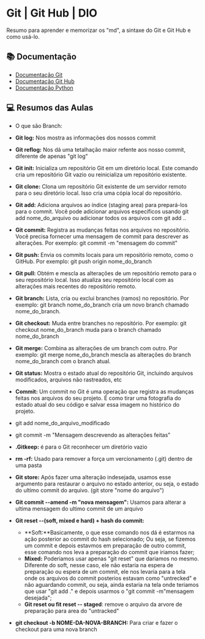 
# Git | Git Hub | DIO

Resumo para aprender e memorizar os "md", a sintaxe do Git e Git Hub e como usá-lo.

## 📚 Documentação
- [Documentação Git](https://git-scm.com/docs/git/pt_BR)
- [Documentação Git Hub](https://docs.github.com/pt)
- [Documentação Python](https://docs.python.org/pt-br/3.12/tutorial/)

## 💻 Resumos das Aulas

- O que são Branch:

- **Git log:** Nos mostra as informações dos nossos commit

- **Git reflog:** Nos dá uma tetalhação maior refente aos nosso commit, diferente de apenas "git log"

- **Git init:** Inicializa um repositório Git em um diretório local. Este comando cria um repositório Git vazio ou reinicializa um repositório existente.

- **Git clone:** Clona um repositório Git existente de um servidor remoto para o seu diretório local. Isso cria uma cópia local do repositório.

- **Git add:** Adiciona arquivos ao índice (staging area) para prepará-los para o commit. Você pode adicionar arquivos específicos usando git add nome_do_arquivo ou adicionar todos os arquivos com git add ..

- **Git commit:** Registra as mudanças feitas nos arquivos no repositório. Você precisa fornecer uma mensagem de commit para descrever as alterações. Por exemplo: git commit -m "mensagem do commit"

- **Git push:** Envia os commits locais para um repositório remoto, como o GitHub. Por exemplo: git push origin nome_do_branch

- **Git pull:** Obtém e mescla as alterações de um repositório remoto para o seu repositório local. Isso atualiza seu repositório local com as alterações mais recentes do repositório remoto.

- **Git branch:** Lista, cria ou exclui branches (ramos) no repositório. Por exemplo: git branch nome_do_branch cria um novo branch chamado nome_do_branch.

- **Git checkout:** Muda entre branches no repositório. Por exemplo: git checkout nome_do_branch muda para o branch chamado nome_do_branch

- **Git merge:** Combina as alterações de um branch com outro. Por exemplo: git merge nome_do_branch mescla as alterações do branch nome_do_branch com o branch atual.

- **Git status:** Mostra o estado atual do repositório Git, incluindo arquivos modificados, arquivos não rastreados, etc

- **Commit:** Um commit no Git é uma operação que registra as mudanças feitas nos arquivos do seu projeto. É como tirar uma fotografia do estado atual do seu código e salvar essa imagem no histórico do projeto.
- git add nome_do_arquivo_modificado
- git commit -m "Mensagem descrevendo as alterações feitas"

- **.Gitkeep:** é para o Git reconhecer um diretório vazio

- **rm -rf:** Usado para remover a força um vercionamento (.git) dentro de uma pasta

- **Git store:** Após fazer uma alteração indesejada, usamos esse argumento para restaurar o arquivo no estado anterior, ou seja, o estado do ultimo commit do arquivo. (git store "nome do arquivo")

- **Git commit --amend -m "nova mensagem":** Usamos para alterar a ultima mensagem do ultimo commit de um arquivo

- **Git reset --(soft, mixed e hard) + hash do commit:**
  - **Soft:**Basicamente, o que esse comando nos dá é estarmos na ação posterior ao commit do hash selecionado; Ou seja, se fizemos um commit e depois estavmos em preparação de outro commit, esse comando nos leva a preparação do commit que iriamos fazer;
  - **Mixed:** Poderiamos usar apenas "git reset" que dariamos no mesmo. Diferente do soft, nesse caso, ele não estaria na espera de preparação ou espera de um commit, ele nos levaria para a tela onde os arquivos do commit posterios estavam como "untrecked" e não aguardando commit, ou seja, ainda estaria na tela onde teriamos que usar "git add ." e depois  usarmos o "git commit -m"mensagem desejada";
  - **Git reset <file> ou fit reset -- staged<file>**: remove o arquivo da arvore de preparação para area do "untracked"

- **git checkout -b NOME-DA-NOVA-BRANCH:** Para criar e fazer o checkout para uma nova branch
